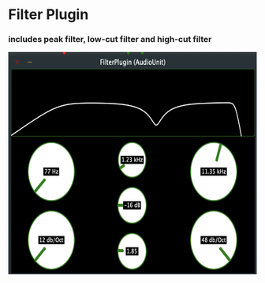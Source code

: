 # Filter Plugin
### includes peak filter, low-cut filter and high-cut filter
<img src="https://github.com/McKucia/FilterPlugin/blob/master/filter.png" width="650" height="450">
